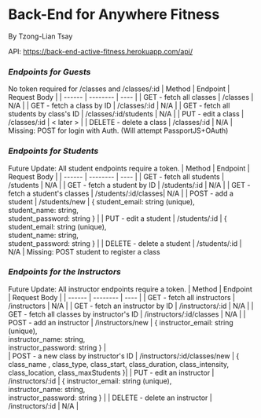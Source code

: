 # Back-End for Anywhere Fitness
By Tzong-Lian Tsay

API: https://back-end-active-fitness.herokuapp.com/api/

### **_Endpoints for Guests_**
No token required for /classes and /classes/:id
| Method | Endpoint | Request Body |
| ------ | -------- | ---- |
| GET - fetch all classes | /classes | N/A |
| GET - fetch a class by ID | /classes/:id | N/A |
| GET - fetch all students by class's ID | /classes/:id/students | N/A |
| PUT - edit a class | /classes/:id | < later > |
| DELETE - delete a class | /classes/:id | N/A |
Missing: POST for login with Auth. (Will attempt PassportJS+OAuth)

### **_Endpoints for Students_**
Future Update: All student endpoints require a token.
| Method | Endpoint | Request Body |
| ------ | -------- | ---- | 
| GET - fetch all students | /students | N/A |
| GET - fetch a student by ID | /students/:id | N/A |
| GET - fetch a student's classes | /students/:id/classes| N/A |
| POST - add a student | /students/new | { student_email: string (unique),</br> student_name: string,</br> student_password: string } | 
| PUT - edit a student | /students/:id | { student_email: string (unique),</br> student_name: string,</br> student_password: string } | 
| DELETE - delete a student | /students/:id | N/A | 
Missing: POST student to register a class

### **_Endpoints for the Instructors_**
Future Update: All instructor endpoints require a token.
| Method | Endpoint | Request Body | 
| ------ | -------- | ---- | 
| GET - fetch all instructors | /instructors | N/A |
| GET - fetch an instructor by ID | /instructors/:id | N/A |
| GET - fetch all classes by instructor's ID | /instructors/:id/classes | N/A | 
| POST - add an instructor | /instructors/new | { instructor_email: string (unique),</br> instructor_name: string,</br> instructor_password: string } |  
| POST - a new class by instructor's ID | /instructors/:id/classes/new | { class_name , class_type, class_start, class_duration, class_intensity, class_location, class_maxStudents }| 
| PUT - edit an instructor | /instructors/:id | { instructor_email: string (unique),</br> instructor_name: string,</br> instructor_password: string } | 
| DELETE - delete an instructor | /instructors/:id | N/A | 

